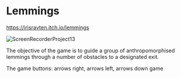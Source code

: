 # Lemmings
https://irisravten.itch.io/lemmings

![ScreenRecorderProject13](https://user-images.githubusercontent.com/30858011/102208596-4a93f280-3ed8-11eb-9482-e7c30afc5a8f.gif)


The objective of the game is to guide a group of anthropomorphised lemmings through a number of obstacles to a designated exit.

The game buttons: arrows right, arrows left, arrows down
 game
